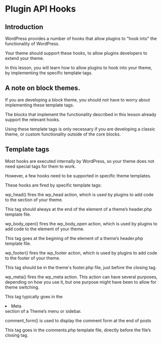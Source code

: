 # Plugin API Hooks

## Introduction

WordPress provides a number of hooks that allow plugins to "hook into" the functionality of WordPress. 

Your theme should support these hooks, to allow plugins developers to extend your theme.

In this lesson, you will learn how to allow plugins to hook into your theme, by implementing the specific template tags.

## A note on block themes.

If you are developing a block theme, you should not have to worry about implementing these template tags. 

The blocks that implement the functionality described in this lesson already support the relevant hooks. 

Using these template tags is only necessary if you are developing a classic theme, or custom functionality outside of the core blocks.

## Template tags

Most hooks are executed internally by WordPress, so your theme does not need special tags for them to work. 

However, a few hooks need to be supported in specific theme templates. 

These hooks are fired by specific template tags:

wp_head() fires the wp_head action, which is used by plugins to add code to the <head> section of your theme. 

This tag should always at the end of the <head> element of a theme’s header.php template file.

wp_body_open() fires the wp_body_open action, which is used by plugins to add code to the <body> element of your theme.

This tag goes at the begining of the <body> element of a theme’s header.php template file.

wp_footer() fires the wp_footer action, which is used by plugins to add code to the footer of your theme.

This tag should be in the theme's footer.php file, just before the closing </body> tag.

wp_meta() fires the wp_meta action. This action can have several purposes, depending on how you use it, but one purpose might have been to allow for theme switching.

This tag typically goes in the <li>Meta</li> section of a Theme’s menu or sidebar.

comment_form() is used to display the comment form at the end of posts

This tag goes in the comments.php template file, directly before the file’s closing </div> tag.